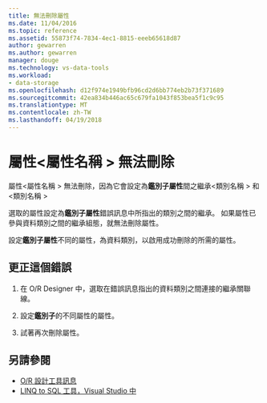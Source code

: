 ```yaml
---
title: 無法刪除屬性
ms.date: 11/04/2016
ms.topic: reference
ms.assetid: 55873f74-7834-4ec1-8815-eeeb65618d87
author: gewarren
ms.author: gewarren
manager: douge
ms.technology: vs-data-tools
ms.workload:
- data-storage
ms.openlocfilehash: d12f974e1949bfb96cd2d6bb774eb2b73f371689
ms.sourcegitcommit: 42ea834b446ac65c679fa1043f853bea5f1c9c95
ms.translationtype: MT
ms.contentlocale: zh-TW
ms.lasthandoff: 04/19/2018
---
```

# <a name="the-property-property-name-cannot-be-deleted"></a>屬性\<屬性名稱 > 無法刪除

屬性\<屬性名稱 > 無法刪除，因為它會設定為**鑑別子屬性**間之繼承\<類別名稱 > 和\<類別名稱 >

選取的屬性設定為**鑑別子屬性**錯誤訊息中所指出的類別之間的繼承。 如果屬性已參與資料類別之間的繼承組態，就無法刪除屬性。

設定**鑑別子屬性**不同的屬性，為資料類別，以啟用成功刪除的所需的屬性。

## <a name="to-correct-this-error"></a>更正這個錯誤

1. 在 O/R Designer 中，選取在錯誤訊息指出的資料類別之間連接的繼承關聯線。

2. 設定**鑑別子**的不同屬性的屬性。

3. 試著再次刪除屬性。

## <a name="see-also"></a>另請參閱

- [O/R 設計工具訊息](../data-tools/o-r-designer-messages.md)
- [LINQ to SQL 工具，Visual Studio 中](../data-tools/linq-to-sql-tools-in-visual-studio2.md)